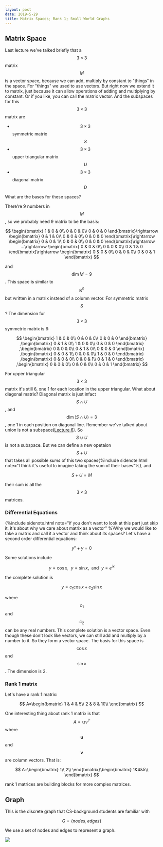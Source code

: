```yaml
---
layout: post
date: 2019-5-29
title: Matrix Spaces; Rank 1; Small World Graphs
---
```


## Matrix Space

Last lecture we've talked briefly that a $$3\times 3$$ matrix $$M$$ is a vector space, because we can add, multiply by constant to "things" in the space. For "things" we used to use vectors. But right now we extend it to matrix, just because it can allow operations of adding and multiplying by constant. Or if you like, you can call the matrix vector. And the subspaces for this $$3\times 3$$ matrix are

* $$3\times 3$$ symmetric matrix $$S$$
* $$3\times 3$$ upper triangular matrix $$U$$
* $$3\times 3$$ diagonal matrix $$D$$

What are the bases for these spaces? 

There're 9 numbers in $$M$$, so we probably need 9 matrix to be the basis:

$$
\begin{bmatrix}
1 & 0 & 0\\
0 & 0 & 0\\
0 & 0 & 0
\end{bmatrix}\rightarrow \begin{bmatrix}
0 & 1 & 0\\
0 & 0 & 0\\
0 & 0 & 0
\end{bmatrix}\rightarrow \begin{bmatrix}
0 & 0 & 1\\
0 & 0 & 0\\
0 & 0 & 0
\end{bmatrix}\rightarrow ...\rightarrow \begin{bmatrix}
0 & 0 & 0\\
0 & 0 & 0\\
0 & 1 & 0
\end{bmatrix}\rightarrow \begin{bmatrix}
0 & 0 & 0\\
0 & 0 & 0\\
0 & 0 & 1
\end{bmatrix}
$$

and $$\dim M=9$$. This space is similar to $$\mathbb R^9$$ but written in a matrix instead of a column vector. For symmetric matrix $$S$$? The dimension for $$3\times 3$$ symmetric matrix is 6:

$$
\begin{bmatrix}
1 & 0 & 0\\
0 & 0 & 0\\
0 & 0 & 0
\end{bmatrix} ,\begin{bmatrix}
0 & 1 & 0\\
1 & 0 & 0\\
0 & 0 & 0
\end{bmatrix} ,\begin{bmatrix}
0 & 0 & 0\\
0 & 1 & 0\\
0 & 0 & 0
\end{bmatrix} ,\begin{bmatrix}
0 & 0 & 1\\
0 & 0 & 0\\
1 & 0 & 0
\end{bmatrix} ,\begin{bmatrix}
0 & 0 & 0\\
0 & 0 & 1\\
0 & 1 & 0
\end{bmatrix} ,\begin{bmatrix}
0 & 0 & 0\\
0 & 0 & 0\\
0 & 0 & 1
\end{bmatrix}
$$

For upper triangular $$3\times 3$$ matrix it's still 6, one 1 for each location in the upper triangular. What about diagonal matrix? Diagonal matrix is just infact $$S\cap U$$, and $$\dim (S\cap U)=3$$, one 1 in each position on diagonal line. Remember we've talked about union is not a subspace([Lecture 6](UnitI/Column_Space_and_Nullspace)). So $$S\cup U$$ is not a subspace. But we can define a new opetaion $$S+U$$ that takes all possible *sums* of this two spaces{%include sidenote.html note="I think it's useful to imagine taking the sum of their bases"%}, and 

$$
S+U=M
$$

their sum is all the $$3\times 3$$ matrices. 

<h3>Differential Equations</h3> 

{%include sidenote.html note="if you don't want to look at this part just skip it, it's about why we care about matrix as a vector" %}Why we would like to take a matrix and call it a vector and think about its spaces? Let's have a second order differential equations:

$$
y''+y=0
$$

Some solutions include

$$
y=\cos x,\ \ y=\sin x,\ \ \mathrm{and}\ \ y=e^{ix}
$$

the complete solution is

$$
y=c_1\cos x+c_2\sin x
$$

where $$c_1$$ and $$c_2$$ can be any real numbers. This complete solution is a vector space. Even though these don't look like vectors, we can still add and multiply by a number to it. So they form a vector space. The basis for this space is $$\cos x$$ and $$\sin x$$. The dimension is 2. 

### Rank 1 matrix

Let's have a rank 1 matrix:

$$
A=\begin{bmatrix}
1 & 4 & 5\\
2 & 8 & 10\\
\end{bmatrix}
$$

One interesting thing about rank 1 matrix is that $$A=\mathbb{uv}^T$$ where $$\mathbf u$$ and $$\mathbf v$$ are column vectors. That is:

$$
A=\begin{bmatrix}
1\\
2\\
\end{bmatrix}\begin{bmatrix}
1&4&5\\
\end{bmatrix}
$$

rank 1 matrices are building blocks for more complex matrices.

## Graph

This is the discrete graph that CS-background students are familiar with

$$
G=\{nodes,edges\}
$$

We use a set of nodes and edges to represent a graph. 

<img style="align-content: center;
margin-left: auto;
margin-right: auto;
display: block;" src="http://mathworld.wolfram.com/images/eps-gif/GraphNodesEdges_1000.gif">




